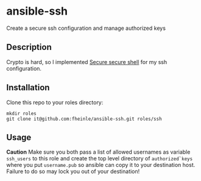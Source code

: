 # ansible-ssh
Create a secure ssh configuration and manage authorized keys

## Description

Crypto is hard, so I implemented [Secure secure shell](https://stribika.github.io/2015/01/04/secure-secure-shell.html) for my ssh configuration.

## Installation

Clone this repo to your roles directory:

    mkdir roles
    git clone it@github.com:fheinle/ansible-ssh.git roles/ssh

## Usage

**Caution** Make sure you both pass a list of allowed usernames as variable ``ssh_users`` to this role and create the top level directory of ``authorized`keys`` where you put ``username.pub`` so ansible can copy it to your destination host. Failure to do so may lock you out of your destination!
